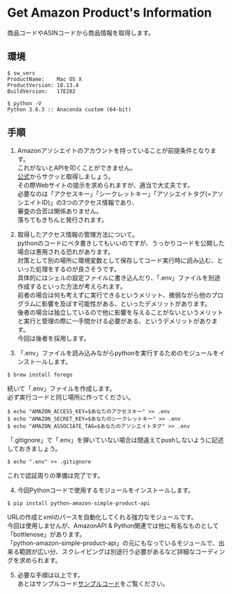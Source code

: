 # Get Amazon Product's Information
商品コードやASINコードから商品情報を取得します。

## 環境
```
$ sw_vers  
ProductName:	Mac OS X  
ProductVersion:	10.13.4  
BuildVersion:	17E202  

$ python -V  
Python 3.6.3 :: Anaconda custom (64-bit)
```

## 手順
1. Amazonアソシエイトのアカウントを持っていることが前提条件となります。  
これがないとAPIを叩くことができません。  
[公式](https://affiliate.amazon.co.jp/)からサクッと取得しましょう。  
その際Webサイトの提示を求められますが、適当で大丈夫です。  
必要なのは「アクセスキー」「シークレットキー」「アソシエイトタグ(=アソシエイトID)」の3つのアクセス情報であり、  
審査の合否は関係ありません。  
落ちてもきちんと発行されます。  

2. 取得したアクセス情報の管理方法について。  
pythonのコードにベタ書きしてもいいのですが、うっかりコードを公開した場合は悪用される恐れがあります。  
対策として別の場所に環境変数として保存してコード実行時に読み込む、といった処理をするのが良さそうです。  
具体的にはシェルの設定ファイルに書き込んだり、「.env」ファイルを別途作成するといった方法が考えられます。   
前者の場合は何も考えずに実行できるというメリット、微弱ながら他のプログラムに影響を及ぼす可能性がある、といったデメリットがあります。  
後者の場合は独立しているので他に影響を与えることがないというメリットと実行と管理の際に一手間かける必要がある、というデメリットがあります。  
今回は後者を採用します。  

3. 「.env」ファイルを読み込みながらpythonを実行するためのモジュールをインストールします。  
```
$ brew install forego
```
続いて「.env」ファイルを作成します。  
必ず実行コードと同じ場所に作ってください。  
```
$ echo "AMAZON_ACCESS_KEY=$あなたのアクセスキー" >> .env
$ echo "AMAZON_SECRET_KEY=$あなたのシークレットキー" >> .env
$ echo "AMAZON_ASSOCIATE_TAG=$あなたのアソシエイトタグ" >> .env
```
「.gitignore」で「.env」を弾いていない場合は間違えてpushしないように記述しておきましょう。  
```
$ echo ".env" >> .gitignore
```
これで認証周りの準備は完了です。

4. 今回Pythonコードで使用するモジュールをインストールします。  
```
$ pip install python-amazon-simple-product-api
```
URLの作成とxmlのパースを自動化してくれる強力なモジュールです。  
今回は使用しませんが、AmazonAPI & Python関連では他に有名なものとして「bottlenose」があります。  
「python-amazon-simple-product-api」の元にもなっているモジュールで、出来る範囲が広い分、スクレイピングは別途行う必要があるなど詳細なコーディングを求められます。  

5. 必要な手順は以上です。  
あとはサンプルコード[サンプルコード](https://github.com/tomboy-jp/get_amazon_product_info/blob/master/get_item.py)をご覧ください。
